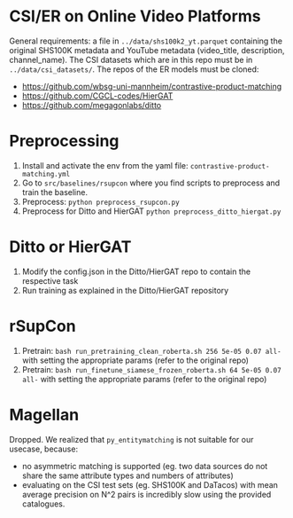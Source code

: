 # CSI/ER on Online Video Platforms

General requirements: a file in `../data/shs100k2_yt.parquet` containing the original SHS100K metadata and YouTube metadata (video_title, description, channel_name). The CSI datasets which are in this repo must be in `../data/csi_datasets/`. The repos of the ER models must be cloned:
  - https://github.com/wbsg-uni-mannheim/contrastive-product-matching
  - https://github.com/CGCL-codes/HierGAT
  - https://github.com/megagonlabs/ditto 

# Preprocessing

1. Install and activate the env from the yaml file: `contrastive-product-matching.yml`
2. Go to `src/baselines/rsupcon` where you find scripts to preprocess and train the baseline.
3. Preprocess: `python preprocess_rsupcon.py`
4. Preprocess for Ditto and HierGAT `python preprocess_ditto_hiergat.py`

# Ditto or HierGAT
1. Modify the config.json in the Ditto/HierGAT repo to contain the respective task
2. Run training as explained in the Ditto/HierGAT repository

# rSupCon
1. Pretrain: `bash run_pretraining_clean_roberta.sh 256 5e-05 0.07 all-` with setting the appropriate params (refer to the original repo)
2.  Pretrain: `bash run_finetune_siamese_frozen_roberta.sh 64 5e-05 0.07 all-` with setting the appropriate params (refer to the original repo)

# Magellan

Dropped. We realized that `py_entitymatching` is not suitable for our usecase, because:
- no asymmetric matching is supported (eg. two data sources do not share the same attribute types and numbers of attributes)
- evaluating on the CSI test sets (eg. SHS100K and DaTacos) with mean average precision on N^2 pairs is incredibly slow using the provided catalogues. 


